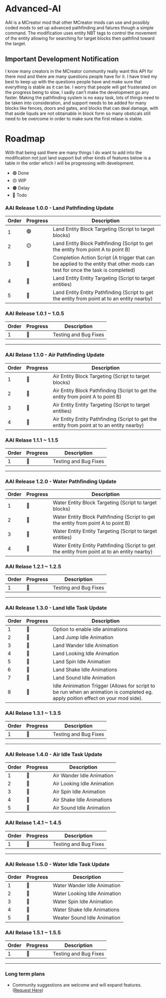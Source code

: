 # Advanced-AI
AAI is a MCreator mod that other MCreator mods can use and possibly coded mods to set up advanced pathfinding and fatures though a simple command.
The modification uses entity NBT tags to control the movement of the entity allowing for searching for target blocks then pathfind toward the target.

## Important Development Notification
I know many creators in the MCreator community really want this API for there mod and there are many questions people have for it.
I have tried my best to keep up with the questions people have and make sure that everything is stable as it can be.
I worry that people will get frusterated on the progress being to slow, I sadly can't make the development go any faster.
Making the pathfinding system is no easy task, lots of things need to be taken into consideration, and support needs to be added for many blocks like fences, doors and gates, and blocks that can deal damage, with that aside liquds are not obtainable in block form so many obsticals still need to be overcome in order to make sure the first relase is stable.

# Roadmap
With that being said there are many things I do want to add into the modification not just land support but other kinds of features below is a table in the order which I will be progressing with development.

- 🟢 Done
- 🟡 WIP
- 🟠 Delay
- 🔴 Todo

### AAI Release 1.0.0 - Land Pathfinding Update
| Order | Progress | Description |
| --- | --- | --- |
| 1 | 🟢 | Land Entity Block Targeting (Script to target blocks) |
| 2 | 🟡 | Land Entity Block Pathfinding (Script to get the entity from point A to point B) |
| 3 | 🔴 | Completion Action Script (A trigger that can be applied to the entity that other mods can test for once the task is completed) |
| 4 | 🔴 | Land Entity Entity Targeting (Script to target entities) |
| 5 | 🔴 | Land Entity Entity Pathfinding (Script to get the entity from point at to an entity nearby) |

### AAI Release 1.0.1 ~ 1.0.5
| Order | Progress | Description |
| --- | --- | --- |
| 1 | 🔴 | Testing and Bug Fixes |

***

### AAI Relase 1.1.0 - Air Pathfinding Update
| Order | Progress | Description |
| --- | --- | --- |
| 1 | 🔴 | Air Entity Block Targeting (Script to target blocks) |
| 2 | 🔴 | Air Entity Block Pathfinding (Script to get the entity from point A to point B) |
| 3 | 🔴 | Air Entity Entity Targeting (Script to target entities) |
| 4 | 🔴 | Air Entity Entity Pathfinding (Script to get the entity from point at to an entity nearby) |

### AAI Relase 1.1.1 ~ 1.1.5
| Order | Progress | Description |
| --- | --- | --- |
| 1 | 🔴 | Testing and Bug Fixes |


***

### AAI Release 1.2.0 - Water Pathfinding Update
| Order | Progress | Description |
| --- | --- | --- |
| 1 | 🔴 | Water Entity Block Targeting (Script to target blocks) |
| 2 | 🔴 | Water Entity Block Pathfinding (Script to get the entity from point A to point B) |
| 3 | 🔴 | Water Entity Entity Targeting (Script to target entities) |
| 4 | 🔴 | Water Entity Entity Pathfinding (Script to get the entity from point at to an entity nearby) |

### AAI Relase 1.2.1 ~ 1.2.5
| Order | Progress | Description |
| --- | --- | --- |
| 1 | 🔴 | Testing and Bug Fixes |

***

### AAI Release 1.3.0 - Land Idle Task Update
| Order | Progress | Description |
| --- | --- | --- |
| 1 | 🔴 | Option to enable idle animations |
| 2 | 🔴 | Land Jump Idle Animation |
| 3 | 🔴 | Land Wander Idle Animation |
| 4 | 🔴 | Land Looking Idle Animation |
| 5 | 🔴 | Land Spin Idle Animation |
| 6 | 🔴 | Land Shake Idle Animations |
| 7 | 🔴 | Land Sound Idle Animation |
| 8 | 🔴 | Idle Aninimation Trigger (Allows for script to be run when an animation is completed eg. apply poition effect on your mod side). |

### AAI Relase 1.3.1 ~ 1.3.5
| Order | Progress | Description |
| --- | --- | --- |
| 1 | 🔴 | Testing and Bug Fixes |

***

### AAI Release 1.4.0 - Air Idle Task Update
| Order | Progress | Description |
| --- | --- | --- |
| 1 | 🔴 | Air Wander Idle Animation |
| 2 | 🔴 | Air Looking Idle Animation |
| 3 | 🔴 | Air Spin Idle Animation |
| 4 | 🔴 | Air Shake Idle Animations |
| 5 | 🔴 | Air Sound Idle Animation |

### AAI Relase 1.4.1 ~ 1.4.5
| Order | Progress | Description |
| --- | --- | --- |
| 1 | 🔴 | Testing and Bug Fixes |

***

### AAI Release 1.5.0 - Water Idle Task Update
| Order | Progress | Description |
| --- | --- | --- |
| 1 | 🔴 | Water Wander Idle Animation |
| 2 | 🔴 | Water Looking Idle Animation |
| 3 | 🔴 | Water Spin Idle Animation |
| 4 | 🔴 | Water Shake Idle Animations |
| 5 | 🔴 | Weater Sound Idle Animation |

### AAI Relase 1.5.1 ~ 1.5.5
| Order | Progress | Description |
| --- | --- | --- |
| 1 | 🔴 | Testing and Bug Fixes |

***

### Long term plans
- Community suggestions are welcome and will expand features. ([Request Here](https://github.com/northwesttrees-gaming/Advanced-AI/discussions/categories/ideas))
